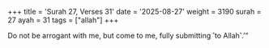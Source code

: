 +++
title = 'Surah 27, Verses 31'
date = '2025-08-27'
weight = 3190
surah = 27
ayah = 31
tags = ["allah"]
+++

Do not be arrogant with me, but come to me, fully submitting ˹to Allah˺.’”